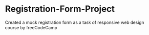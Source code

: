 # Registration-Form-Project
Created a mock registration form as a task of responsive web design course by freeCodeCamp
